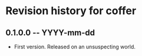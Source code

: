 # Revision history for coffer

## 0.1.0.0 -- YYYY-mm-dd

* First version. Released on an unsuspecting world.

